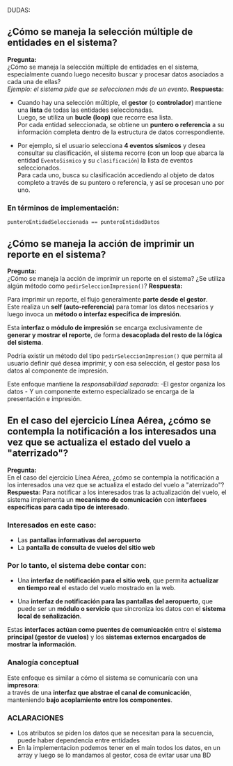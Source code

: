DUDAS:


## ¿Cómo se maneja la selección múltiple de entidades en el sistema?
**Pregunta:**  
¿Cómo se maneja la selección múltiple de entidades en el sistema, especialmente cuando luego necesito buscar y procesar datos asociados a cada una de ellas?  
*Ejemplo: el sistema pide que se seleccionen más de un evento.*
**Respuesta:**
- Cuando hay una selección múltiple, el **gestor** (o **controlador**) mantiene una **lista** de todas las entidades seleccionadas.  
  Luego, se utiliza un **bucle (loop)** que recorre esa lista.  
  Por cada entidad seleccionada, se obtiene un **puntero o referencia** a su información completa dentro de la estructura de datos correspondiente.

- Por ejemplo, si el usuario selecciona **4 eventos sísmicos** y desea consultar su clasificación, el sistema recorre (con un loop que abarca la entidad `EventoSismico` y su `clasificación`) la lista de eventos seleccionados.  
  Para cada uno, busca su clasificación accediendo al objeto de datos completo a través de su puntero o referencia, y así se procesan uno por uno.

### En términos de implementación:
	punteroEntidadSeleccionada == punteroEntidadDatos



## ¿Cómo se maneja la acción de imprimir un reporte en el sistema?
**Pregunta:**  
¿Cómo se maneja la acción de imprimir un reporte en el sistema? ¿Se utiliza algún método como `pedirSeleccionImpresion()`?
**Respuesta:**

Para imprimir un reporte, el flujo generalmente **parte desde el gestor**.  
Este realiza un **self (auto-referencia)** para tomar los datos necesarios y luego invoca un **método o interfaz específica de impresión**.

Esta **interfaz o módulo de impresión** se encarga exclusivamente de **generar y mostrar el reporte**, de forma **desacoplada del resto de la lógica del sistema**.

Podría existir un método del tipo `pedirSeleccionImpresion()` que permita al usuario definir qué desea imprimir, y con esa selección, el gestor pasa los datos al componente de impresión.

Este enfoque mantiene la *responsabilidad separada*: 
	-El gestor organiza los datos
    - Y un componente externo especializado se encarga de la presentación e impresión.



## En el caso del ejercicio Línea Aérea, ¿cómo se contempla la notificación a los interesados una vez que se actualiza el estado del vuelo a "aterrizado"?

**Pregunta:**  
En el caso del ejercicio Línea Aérea, ¿cómo se contempla la notificación a los interesados una vez que se actualiza el estado del vuelo a "aterrizado"?
**Respuesta:**
Para notificar a los interesados tras la actualización del vuelo, el sistema implementa un **mecanismo de comunicación** con **interfaces específicas para cada tipo de interesado**.

### Interesados en este caso:
- Las **pantallas informativas del aeropuerto**  
- La **pantalla de consulta de vuelos del sitio web**

### Por lo tanto, el sistema debe contar con:
- Una **interfaz de notificación para el sitio web**, que permita **actualizar en tiempo real** el estado del vuelo mostrado en la web.

- Una **interfaz de notificación para las pantallas del aeropuerto**, que puede ser un **módulo o servicio** que sincroniza los datos con el **sistema local de señalización**.

Estas **interfaces actúan como puentes de comunicación** entre el **sistema principal (gestor de vuelos)** y los **sistemas externos encargados de mostrar la información**.

### Analogía conceptual
Este enfoque es similar a cómo el sistema se comunicaría con una **impresora**:  
a través de una **interfaz que abstrae el canal de comunicación**, manteniendo **bajo acoplamiento entre los componentes**.



### ACLARACIONES
- Los atributos se piden los datos que se necesitan para la secuencia, puede haber dependencia entre entidades
- En la implementacion podemos tener en el main todos los datos, en un array y luego se lo mandamos al gestor, cosa de evitar usar una BD

